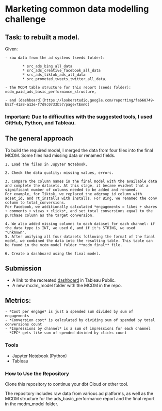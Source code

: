 # Marketing common data modelling challenge
	

## Task: to rebuilt a model. 
Given:
 
	- raw data from the ad systems (seeds folder): 
 
    		* src_ads_bing_all_data
    		* src_ads_creative_facebook_all_data
    		* src_ads_tiktok_ads_all_data
    		* src_promoted_tweets_twitter_all_data,
      
	- the MCDM table structure for this report (seeds folder): mcdm_paid_ads_basic_performance_structure, 
 
	- and [dashboard](https://lookerstudio.google.com/reporting/fa668749-b82f-41a8-a12e-f7d9c0733b57/page/tEnnC)

### Important: Due to difficulties with the suggested tools, I used GitHub, Python, and Tableau.

## The general approach

To build the required model, I merged the data from four files into the final MCDM. Some files had missing data or renamed fields.

    1. Load the files in Jupyter Notebook.
    
    2. Check the data quality: missing values, errors.
    
    3. Compare the column names in the final model with the available data and complete the datasets. At this stage, it became evident that a significant number of columns needed to be added and renamed.
    For example, for Tiktok, we replaced the adgroup_id column with adset_id, and rt_installs with installs. For Bing, we renamed the conv column to total_conversions.
    For Facebook, we additionally calculated *engagements = likes + shares + comments + views + clicks*, and set total_conversions equal to the purchase column as the target conversion.
    
    4. We also added missing columns to each dataset for each channel: if the data type is INT, we used 0, and if it's STRING, we used "unknown".
    5. After unifying all four datasets following the format of the final model, we combined the data into the resulting table. This table can be found in the mcdm_model folder **mcdm_final** file.
    
    6. Create a dashboard using the final model.

## Submission
-   A link to the recreated [dashboard](https://public.tableau.com/app/profile/marina1319/viz/Adsperformance/adsperformance?publish=yes) in Tableau Public.
-   A new mcdm_model folder with the MCDM in the repo.

## Metrics:
	- *Cost per engage* is just a spended sum divided by sum of engagements
	- *Conversion cost* is calculated by dividing sum of spended by total conversions count
	- *Impressions by channel* is a sum of impressions for each channel
	- *CPC* gets like sum of spended divided by clicks count

### Tools
-   Jupyter Notebook (Python)
-   Tableau


### How to Use the Repository
Clone this repository to continue your dbt Cloud or other tool.

The repository includes raw data from various ad platforms, as well as the MCDM structure for the ads_basic_performance report and the final report in the mcdm_model folder.

